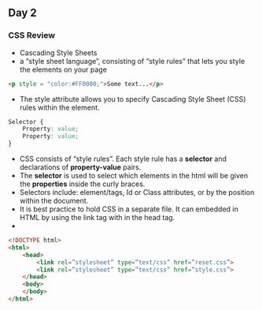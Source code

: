 ## Day 2

### CSS Review
* Cascading Style Sheets
* a “style sheet language”, consisting of “style rules” that lets you style the elements on your page

```html
<p style = "color:#FF0000;">Some text...</p>
```

* The style attribute allows you to specify Cascading Style Sheet (CSS) rules within the element.

```css
Selector {
    Property: value;
    Property: value;
}
```
* CSS consists of “style rules”. Each style rule has a **selector** and declarations of **property-value** pairs.
* The **selector** is used to select which elements in the html will be given the **properties** inside the curly braces. 
* Selectors include: element/tags, Id or Class attributes, or by the position within the document. 
* It is best practice to hold CSS in a separate file.  It can embedded in HTML by using the link tag with in the head tag. 
* 
```html
<!DOCTYPE html>
<html>
    <head>
        <link rel=”stylesheet” type=”text/css” href=”reset.css”>
        <link rel=”stylesheet” type=”text/css” href=”style.css”>
    </head>
    <body>
    </body>
</html>
```